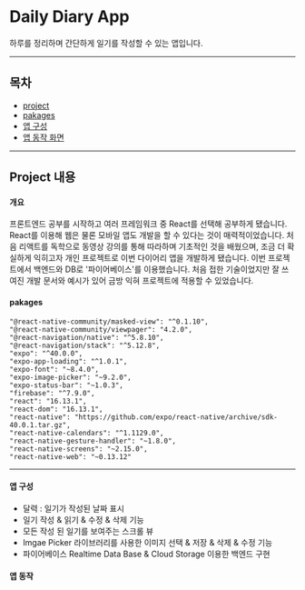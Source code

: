 # Daily Diary App

하루를 정리하며 간단하게 일기를 작성할 수 있는 앱입니다.

---

## 목차

- [project](#project-내용)
- [pakages](#pakages)
- [앱 구성](#앱-구성)
- [앱 동작 화면](#앱-동작-화면)

---

## Project 내용

#### 개요

프론트엔드 공부를 시작하고 여러 프레임워크 중 React를 선택해 공부하게 됐습니다. React를 이용해 웹은 물론 모바일 앱도 개발을 할 수 있다는 것이 매력적이었습니다. 처음 리액트를 독학으로 동영상 강의를 통해 따라하며 기초적인 것을 배웠으며, 조금 더 확실하게 익히고자 개인 프로젝트로 이번 다이어리 앱을 개발하게 됐습니다. 이번 프로젝트에서 백엔드와 DB로 '파이어베이스'를 이용했습니다. 처음 접한 기술이었지만 잘 쓰여진 개발 문서와 예시가 있어 금방 익혀 프로젝트에 적용할 수 있었습니다.

#### pakages

```
"@react-native-community/masked-view": "^0.1.10",
"@react-native-community/viewpager": "4.2.0",
"@react-navigation/native": "^5.8.10",
"@react-navigation/stack": "^5.12.8",
"expo": "^40.0.0",
"expo-app-loading": "^1.0.1",
"expo-font": "~8.4.0",
"expo-image-picker": "~9.2.0",
"expo-status-bar": "~1.0.3",
"firebase": "^7.9.0",
"react": "16.13.1",
"react-dom": "16.13.1",
"react-native": "https://github.com/expo/react-native/archive/sdk-40.0.1.tar.gz",
"react-native-calendars": "^1.1129.0",
"react-native-gesture-handler": "~1.8.0",
"react-native-screens": "~2.15.0",
"react-native-web": "~0.13.12"
```

---

#### 앱 구성

- 달력 : 일기가 작성된 날짜 표시
- 일기 작성 & 읽기 & 수정 & 삭제 기능
- 모든 작성 된 일기를 보여주는 스크롤 뷰
- Imgae Picker 라이브러리를 사용한 이미지 선택 & 저장 & 삭제 & 수정 기능
- 파이어베이스 Realtime Data Base & Cloud Storage 이용한 백엔드 구현

#### 앱 동작
